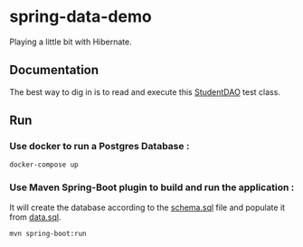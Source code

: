 # spring-data-demo

Playing a little bit with Hibernate.

## Documentation
The best way to dig in is to read and execute this [StudentDAO](https://github.com/niushapaks/spring-data-demo/blob/main/src/test/java/eu/pakseresht/springdatademo/repository/StudentDAOTest.java) test class.

## Run
### Use docker to run a Postgres Database :
```
docker-compose up
```
### Use Maven Spring-Boot plugin to build and run the application :
It will create the database according to the [schema.sql](https://github.com/niushapaks/spring-data-demo/blob/main/src/main/resources/schema.sql) file and populate it from [data.sql](https://github.com/niushapaks/spring-data-demo/blob/main/src/main/resources/data.sql).
```
mvn spring-boot:run
```
